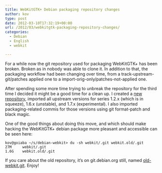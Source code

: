```yaml
---
title: WebKitGTK+ Debian packaging repository changes
author: kov
type: post
date: 2012-03-10T17:32:19+00:00
url: /2012/03/webkitgtk-packaging-repository-changes/
categories:
  - Debian
  - English
  - webkit

---
```

For a while now the git repository used for packaging WebKitGTK+ has been broken. Broken as in nobody was able to clone it. In addition to that, the packaging workflow had been changing over time, from a track-upstream-git/patches applied one to a import-orig-only/patches-not-applied one.

After spending some more time trying to unbreak the repository for the third time I decided it might be a good time for a clean up. I created a [new repository][1], imported all upstream versions for series 1.2.x (which is in squeeze), 1.6.x (unstable), and 1.7.x (experimental). I also imported packaging-related commis for those versions using git format-patch and black magic.

One of the good things about doing this move, and which should make hacking the WebKitGTK+ debian package more pleasant and accessible can be seen here:

```
kov@goiaba ~/s/debian-webkit> du -sh webkit/.git webkit.old/.git
27M     webkit/.git
1.6G    webkit.old/.git
```

If you care about the old repository, it&#8217;s on git.debian.org still, named [old-webkit.git][2]. Enjoy!

 [1]: http://anonscm.debian.org/gitweb/?p=pkg-webkit/webkit.git;a=summary
 [2]: http://anonscm.debian.org/gitweb/?p=pkg-webkit/old-webkit.git;a=summary